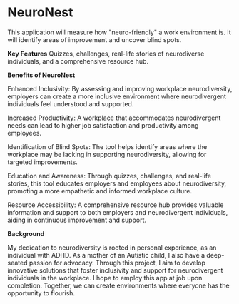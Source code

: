 # NeuroNest
This application will measure how "neuro-friendly" a work environment is.  It will identify areas of improvement and uncover blind spots.

**Key Features** 
Quizzes, challenges, real-life stories of neurodiverse individuals, and a comprehensive resource hub.

 **Benefits of NeuroNest**
 
Enhanced Inclusivity: By assessing and improving workplace neurodiversity, employers can create a more inclusive environment where neurodivergent individuals feel understood and supported.

Increased Productivity: A workplace that accommodates neurodivergent needs can lead to higher job satisfaction and productivity among employees.

Identification of Blind Spots: The tool helps identify areas where the workplace may be lacking in supporting neurodiversity, allowing for targeted improvements.

Education and Awareness: Through quizzes, challenges, and real-life stories, this tool educates employers and employees about neurodiversity, promoting a more empathetic and informed workplace culture.

Resource Accessibility: A comprehensive resource hub provides valuable information and support to both employers and neurodivergent individuals, aiding in continuous improvement and support.

**Background**

My dedication to neurodiversity is rooted in personal experience, as an individual with ADHD. As a mother of an Autistic child, I also have a deep-seated passion for advocacy. Through this project, I aim to develop innovative solutions that foster inclusivity and support for neurodivergent individuals in the workplace. I hope to employ this app at job upon completion. Together, we can create environments where everyone has the opportunity to flourish.

